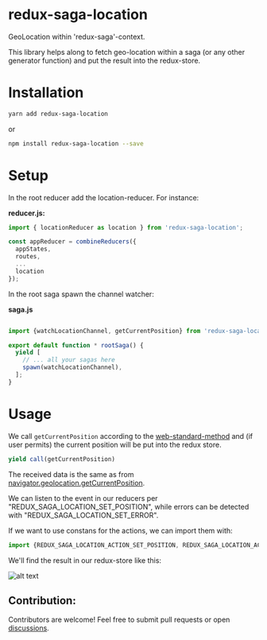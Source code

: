 # redux-saga-location

GeoLocation within 'redux-saga'-context.

This library helps along to fetch geo-location within a saga (or any other generator function) and put the result into the redux-store.

# Installation

```bash
yarn add redux-saga-location
```
or
```bash
npm install redux-saga-location --save
```

# Setup

In the root reducer add the location-reducer. For instance:

**reducer.js:**

```javascript
import { locationReducer as location } from 'redux-saga-location';

const appReducer = combineReducers({
  appStates,
  routes,
  ...
  location
});
```

In the root saga spawn the channel watcher:

**saga.js**

```javascript

import {watchLocationChannel, getCurrentPosition} from 'redux-saga-location';

export default function * rootSaga() {
  yield [
    // ... all your sagas here
    spawn(watchLocationChannel),
  ];
}
```

# Usage

We call `getCurrentPosition` according to the [web-standard-method](https://developer.mozilla.org/en-US/docs/Web/API/Geolocation/getCurrentPosition) and (if user permits) the current position will be put into the redux store.

```javascript
yield call(getCurrentPosition)
```

The received data is the same as from [navigator.geolocation.getCurrentPosition](https://developer.mozilla.org/en-US/docs/Web/API/Geolocation/getCurrentPosition).

We can listen to the event in our reducers per "REDUX_SAGA_LOCATION_SET_POSITION", while errors can be detected with "REDUX_SAGA_LOCATION_SET_ERROR".

If we want to use constans for the actions, we can import them with:

```javascript
import {REDUX_SAGA_LOCATION_ACTION_SET_POSITION, REDUX_SAGA_LOCATION_ACTION_SET_ERROR} from 'redux-saga-location/actions';
```

We'll find the result in our redux-store like this:



![alt text](https://github.com/itinance/redux-saga-location/blob/master/instructions/redux-saga-location.png?raw=true)

## Contribution:

Contributors are welcome! Feel free to submit pull requests or open [discussions](https://github.com/itinance/redux-saga-location/issues).
